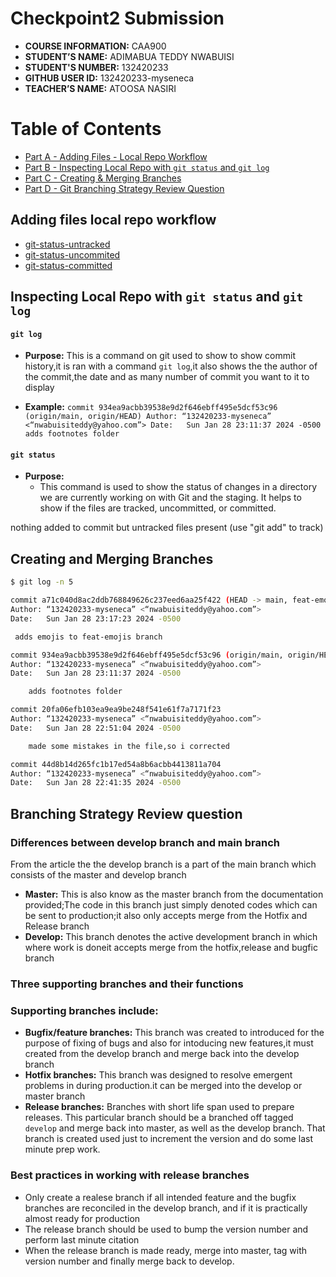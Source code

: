 # Checkpoint2 Submission

- **COURSE INFORMATION:** CAA900
- **STUDENT’S NAME:** ADIMABUA TEDDY NWABUISI
- **STUDENT'S NUMBER:** 132420233
- **GITHUB USER ID:** 132420233-myseneca
- **TEACHER’S NAME:** ATOOSA NASIRI
  
# Table of Contents

- [Part A - Adding Files - Local Repo Workflow](#adding-files-local-repo-workflow)
- [Part B - Inspecting Local Repo with `git status` and `git log`](#inspecting-local-repo-with-`git-status`-and-`git-log`)
- [Part C - Creating & Merging Branches](#creating-and-merging-branches)
- [Part D - Git Branching Strategy Review Question](#branching-strategy-review-question)



## Adding files local repo workflow
 - [git-status-untracked](https://github.com/132420233-myseneca/CAA-Azure-Project/blob/main/checkpoint2/git_status_untracked.txt)
 - [git-status-uncommited](https://github.com/132420233-myseneca/CAA-Azure-Project/blob/main/checkpoint2/git_status_uncommitted.txt)
 - [git-status-committed](https://github.com/132420233-myseneca/CAA-Azure-Project/blob/main/checkpoint2/git_status_committed.txt)

 ##  Inspecting Local Repo with `git status` and `git log`
   #### `git log`
   - **Purpose:** This is a command on git used to show to show commit history,it is ran with a command `git log`,it also shows the the author of the
     commit,the date and as many number of commit you want to it to display

- **Example:**
 `commit 934ea9acbb39538e9d2f646ebff495e5dcf53c96 (origin/main, origin/HEAD)
Author: “132420233-myseneca” <“nwabuisiteddy@yahoo.com”>
Date:   Sun Jan 28 23:11:37 2024 -0500
adds footnotes folder`

#### `git status`

- **Purpose:**
  - This command is used to show the status of changes in a directory we are currently working on with Git and the staging. It helps to show if the files are tracked, uncommitted, or committed.


nothing added to commit but untracked files present (use "git add" to track)   

## Creating and Merging Branches
``` bash
$ git log -n 5

commit a71c040d8ac2ddb768849626c237eed6aa25f422 (HEAD -> main, feat-emojis/feat-emojis, feat-emojis)
Author: “132420233-myseneca” <“nwabuisiteddy@yahoo.com”>
Date:   Sun Jan 28 23:17:23 2024 -0500

 adds emojis to feat-emojis branch

commit 934ea9acbb39538e9d2f646ebff495e5dcf53c96 (origin/main, origin/HEAD)
Author: “132420233-myseneca” <“nwabuisiteddy@yahoo.com”>
Date:   Sun Jan 28 23:11:37 2024 -0500

    adds footnotes folder

commit 20fa06efb103ea9ea9be248f541e61f7a7171f23
Author: “132420233-myseneca” <“nwabuisiteddy@yahoo.com”>
Date:   Sun Jan 28 22:51:04 2024 -0500

    made some mistakes in the file,so i corrected

commit 44d8b14d265fc1b17ed54a8b6acbb4413811a704
Author: “132420233-myseneca” <“nwabuisiteddy@yahoo.com”>
Date:   Sun Jan 28 22:41:35 2024 -0500
```

## Branching Strategy Review question

### Differences between develop branch and main branch 
From the article the the develop branch is a part of the main branch which consists of the master and develop branch

- **Master:** This is also know as the master branch from the documentation provided;The code in this branch just simply denoted codes which can be sent to production;it also only accepts merge from the Hotfix and Release branch
- **Develop:** This branch denotes the active development branch in which where work is doneit accepts merge from the hotfix,release and bugfic branch
### Three supporting branches and their functions

### Supporting branches include:

- **Bugfix/feature branches:** This branch was created to introduced for the purpose of fixing of bugs and also for intoducing new features,it must created from the develop branch and merge back into the develop branch
- **Hotfix branches:** This branch was designed to resolve emergent problems in during production.it can be merged into the develop or master branch
- **Release branches:** Branches with short life span used to prepare releases. This particular branch should be a branched off tagged `develop` and merge back into master, as well as the develop branch. That branch is created used just to increment the version and do some last minute prep work.

### Best practices in working with release branches

- Only create a realese branch if all intended feature and the bugfix branches are reconciled in the develop branch, and if it is practically almost ready for production
- The release branch should  be used to bump the version number and perform last minute citation 
- When the release branch is made ready, merge into master, tag with version number and finally merge back to develop.

  






